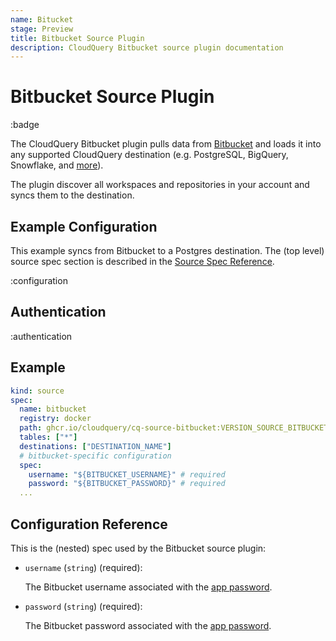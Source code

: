 ```yaml
---
name: Bitucket
stage: Preview
title: Bitbucket Source Plugin
description: CloudQuery Bitbucket source plugin documentation
---
```


# Bitbucket Source Plugin

:badge

The CloudQuery Bitbucket plugin pulls data from [Bitbucket](https://bitbucket.org/) and loads it into any supported CloudQuery destination (e.g. PostgreSQL, BigQuery, Snowflake, and [more](https://hub.cloudquery.io/plugins/destination)).

The plugin discover all workspaces and repositories in your account and syncs them to the destination.

## Example Configuration

This example syncs from Bitbucket to a Postgres destination. The (top level) source spec section is described in the [Source Spec Reference](/docs/reference/source-spec).

:configuration

## Authentication

:authentication

## Example

```yaml
kind: source
spec:
  name: bitbucket
  registry: docker
  path: ghcr.io/cloudquery/cq-source-bitbucket:VERSION_SOURCE_BITBUCKET
  tables: ["*"]
  destinations: ["DESTINATION_NAME"]
  # bitbucket-specific configuration
  spec:
    username: "${BITBUCKET_USERNAME}" # required
    password: "${BITBUCKET_PASSWORD}" # required
  ...
```

## Configuration Reference

This is the (nested) spec used by the Bitbucket source plugin:

- `username` (`string`) (required):

  The Bitbucket username associated with the [app password](https://support.atlassian.com/bitbucket-cloud/docs/app-passwords/).

- `password` (`string`) (required):

  The Bitbucket password associated with the [app password](https://support.atlassian.com/bitbucket-cloud/docs/app-passwords/).
